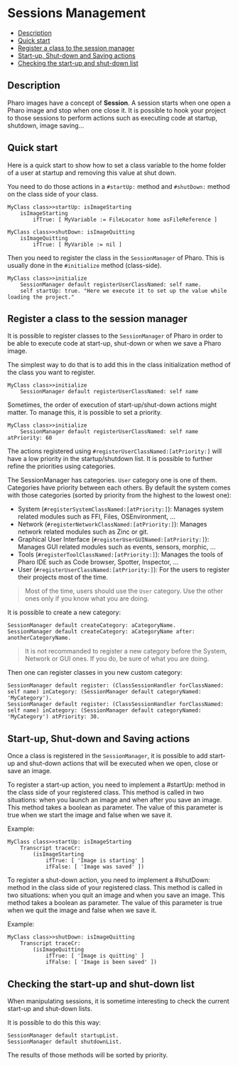 # Sessions Management

 * [Description](#description)
 * [Quick start](#quick-start)
 * [Register a class to the session manager](#register-a-class-to-the-session-manager)
 * [Start-up, Shut-down and Saving actions](#start-up--shut-down-and-saving-actions)
 * [Checking the start-up and shut-down list](#checking-the-start-up-and-shut-down-list)

## Description

Pharo images have a concept of **Session**. A session starts when one open a Pharo image and stop when one close it.
It is possible to hook your project to those sessions to perform actions such as executing code at startup, shutdown, image saving...

## Quick start

Here is a quick start to show how to set a class variable to the home folder of a user at startup and removing this value at shut down. 

You need to do those actions in a `#startUp:` method and `#shutDown:` method on the class side of your class. 

```Smalltalk
MyClass class>>startUp: isImageStarting
	isImageStarting
		ifTrue: [ MyVariable := FileLocator home asFileReference ]
```

```Smalltalk
MyClass class>>shutDown: isImageQuitting
	isImageQuitting
		ifTrue: [ MyVarible := nil ]
```

Then you need to register the class in the `SessionManager` of Pharo. This is usually done in the `#initialize` method (class-side).

```Smalltalk
MyClass class>>initialize
	SessionManager default registerUserClassNamed: self name.
	self startUp: true. "Here we execute it to set up the value while loading the project."
```

## Register a class to the session manager

It is possible to register classes to the `SessionManager` of Pharo in order to be able to execute code at start-up, shut-down or when we save a Pharo image.

The simplest way to do that is to add this in the class initialization method of the class you want to register.

```Smalltalk
MyClass class>>initialize
	SessionManager default registerUserClassNamed: self name
```
  
Sometimes, the order of execution of start-up/shut-down actions might matter. To manage this, it is possible to set a priority.
  
```Smalltalk
MyClass class>>initialize
	SessionManager default registerUserClassNamed: self name atPriority: 60
```
  
The actions registered using `#registerUserClassNamed:[atPriority:]` will have a low priority in the startup/shutdown list.
It is possible to further refine the priorities using categories. 

The SessionManager has categories. `User` category one is one of them. Categories have priority between each others.
By default the system comes with those categories (sorted by priority from the highest to the lowest one):

- System (`#registerSystemClassNamed:[atPriority:]`): Manages system related modules such as FFI, Files, OSEnvironment, ...
- Network (`#registerNetworkClassNamed:[atPriority:]`): Manages network related modules such as Zinc or git.
- Graphical User Interface (`#registerUserGUINamed:[atPriority:]`): Manages GUI related modules such as events, sensors, morphic, ...
- Tools (`#registerToolClassNamed:[atPriority:]`): Manages the tools of Pharo IDE such as Code browser, Spotter, Inspector, ...
- User (`#registerUserClassNamed:[atPriority:]`): For the users to register their projects most of the time.

> Most of the time, users should use the `User` category. Use the other ones only if you know what you are doing.

It is possible to create a new category:

```Smalltalk
SessionManager default createCategory: aCategoryName.
SessionManager default createCategory: aCategoryName after: anotherCategoryName.
```

> It is not recommanded to register a new category before the System, Network or GUI ones. If you do, be sure of what you are doing.

Then one can register classes in you new custom category:

```Smalltalk
SessionManager default register: (ClassSessionHandler forClassNamed: self name) inCategory: (SessionManager default categoryNamed: 'MyCategory').
SessionManager default register: (ClassSessionHandler forClassNamed: self name) inCategory: (SessionManager default categoryNamed: 'MyCategory') atPriority: 30.
```

## Start-up, Shut-down and Saving actions

Once a class is registered in the `SessionManager`, it is possible to add start-up and shut-down actions that will be executed when we open, close or save an image.

To register a start-up action, you need to implement a #startUp: method in the class side of your registered class.
This method is called in two situations: when you launch an image and when after you save an image.
This method takes a boolean as parameter. The value of this parameter is true when we start the image and false when we save it. 

Example:

```Smalltalk
MyClass class>>startUp: isImageStarting
	Transcript traceCr:
		(isImageStarting
			ifTrue: [ 'Image is starting' ]
			ifFalse: [ 'Image was saved' ])
```

To register a shut-down action, you need to implement a #shutDown: method in the class side of your registered class.
This method is called in two situations: when you quit an image and when you save an image.
This method takes a boolean as parameter. The value of this parameter is true when we quit the image and false when we save it. 

Example:

```Smalltalk
MyClass class>>shutDown: isImageQuitting
	Transcript traceCr:
		(isImageQuitting
			ifTrue: [ 'Image is quitting' ]
			ifFalse: [ 'Image is been saved' ])
```


## Checking the start-up and shut-down list

When manipulating sessions, it is sometime interesting to check the current start-up and shut-down lists.

It is possible to do this this way:

```Smalltalk
SessionManager default startupList.
SessionManager default shutdownList.
```

The results of those methods will be sorted by priority.

